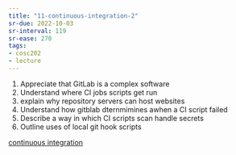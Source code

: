 ```yaml
---
title: "11-continuous-integration-2"
sr-due: 2022-10-03
sr-interval: 119
sr-ease: 270
tags: 
- cosc202 
- lecture
---
```


1. Appreciate that GitLab is a complex software
2. Understand where CI jobs scripts get run
3. explain why repository servers can host websites
4. Understand how gitblab dternmimines awhen a CI script failed
5. Describe a way in which CI scripts scan handle secrets
6. Outline uses of local git hook scripts

[continuous integration](notes/continuous-integration.md)
